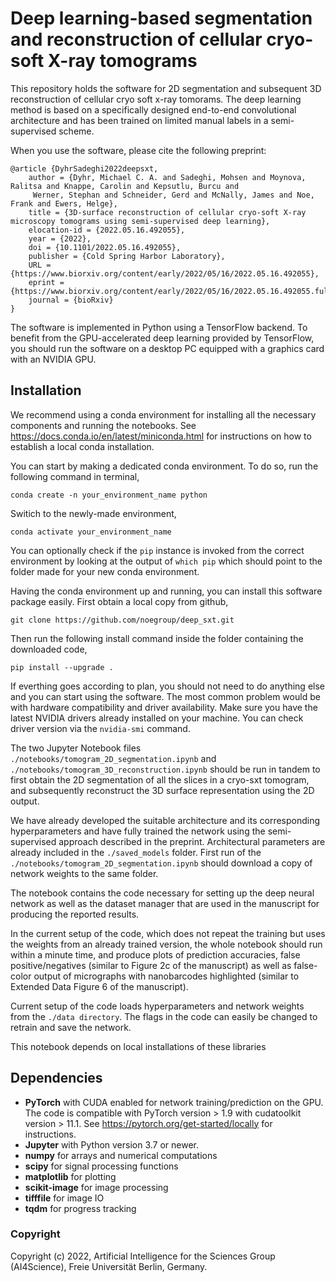 # Deep learning-based segmentation and reconstruction of cellular cryo-soft X-ray tomograms

This repository holds the software for 2D segmentation and subsequent 3D reconstruction of cellular cryo soft x-ray tomorams.
The deep learning method is based on a specifically designed end-to-end convolutional architecture and has been trained on limited manual labels in a semi-supervised scheme. 

When you use the software, please cite the following preprint:

```
@article {DyhrSadeghi2022deepsxt,
	author = {Dyhr, Michael C. A. and Sadeghi, Mohsen and Moynova, Ralitsa and Knappe, Carolin and Kepsutlu, Burcu and
	 Werner, Stephan and Schneider, Gerd and McNally, James and Noe, Frank and Ewers, Helge},
	title = {3D-surface reconstruction of cellular cryo-soft X-ray microscopy tomograms using semi-supervised deep learning},
	elocation-id = {2022.05.16.492055},
	year = {2022},
	doi = {10.1101/2022.05.16.492055},
	publisher = {Cold Spring Harbor Laboratory},
	URL = {https://www.biorxiv.org/content/early/2022/05/16/2022.05.16.492055},
	eprint = {https://www.biorxiv.org/content/early/2022/05/16/2022.05.16.492055.full.pdf},
	journal = {bioRxiv}
}
```

The software is implemented in Python using a TensorFlow backend. To benefit from the GPU-accelerated deep learning provided by TensorFlow, you should run the software on a desktop PC equipped with a graphics card with an NVIDIA GPU.

Installation
---

We recommend using a conda environment for installing all the necessary components and running the notebooks. See <a href="https://docs.conda.io/en/latest/miniconda.html">https://docs.conda.io/en/latest/miniconda.html</a> for instructions on how to establish a local conda installation.

You can start by making a dedicated conda environment. To do so, run the following command in terminal,

```
conda create -n your_environment_name python
```

Switich to the newly-made environment,
 
```
conda activate your_environment_name
```

You can optionally check if the ```pip``` instance is invoked from the correct environment by looking at the output of ```which pip``` which should point to the folder made for your new conda environment.

Having the conda environment up and running, you can install this software package easily. First obtain a local copy from github,

```
git clone https://github.com/noegroup/deep_sxt.git
```

Then run the following install command inside the folder containing the downloaded code,

```
pip install --upgrade .
```

If everthing goes according to plan, you should not need to do anything else and you can start using the software. The most common problem would be with hardware compatibility and driver availability. Make sure you have the latest NVIDIA drivers already installed on your machine. You can check driver version via the ```nvidia-smi``` command.

The two Jupyter Notebook files ```./notebooks/tomogram_2D_segmentation.ipynb``` and ```./notebooks/tomogram_3D_reconstruction.ipynb``` should be run in tandem to first obtain the 2D segmentation of all the slices in a cryo-sxt tomogram, and subsequently reconstruct the 3D surface representation using the 2D output. 

We have already developed the suitable architecture and its corresponding hyperparameters and have fully trained the network using the semi-supervised approach described in the preprint. Architectural parameters are already included in the ```./saved_models``` folder. First run of the ```./notebooks/tomogram_2D_segmentation.ipynb``` should download a copy of network weights to the same folder.

The notebook contains the code necessary for setting up the deep neural network as well as the dataset manager that are used in the manuscript for producing the reported results.

In the current setup of the code, which does not repeat the training but uses the weights from an already trained version, the whole notebook should run within a minute time, and produce plots of prediction accuracies, false positive/negatives (similar to Figure 2c of the manuscript) as well as false-color output of micrographs with nanobarcodes highlighted (similar to Extended Data Figure 6 of the manuscript).

Current setup of the code loads hyperparameters and network weights from the ```./data directory```. The flags in the code can easily be changed to retrain and save the network.

This notebook depends on local installations of these libraries

Dependencies
------------

 - **PyTorch** with CUDA enabled for network training/prediction on the GPU. The code is compatible with PyTorch version > 1.9 with cudatoolkit version > 11.1. See <a href="https://pytorch.org/get-started/locally">https://pytorch.org/get-started/locally</a> for instructions.
 - **Jupyter** with Python version 3.7 or newer.
 - **numpy** for arrays and numerical computations
 - **scipy** for signal processing functions
 - **matplotlib** for plotting
 - **scikit-image** for image processing
 - **tifffile** for image IO
 - **tqdm** for progress tracking

### Copyright

Copyright (c) 2022, Artificial Intelligence for the Sciences Group (AI4Science), Freie Universität Berlin, Germany.


